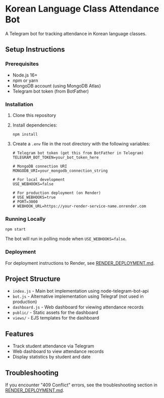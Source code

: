 # Korean Language Class Attendance Bot

A Telegram bot for tracking attendance in Korean language classes.

## Setup Instructions

### Prerequisites
- Node.js 16+ 
- npm or yarn
- MongoDB account (using MongoDB Atlas)
- Telegram bot token (from BotFather)

### Installation

1. Clone this repository
2. Install dependencies:
   ```
   npm install
   ```

3. Create a `.env` file in the root directory with the following variables:
   ```
   # Telegram bot token (get this from BotFather in Telegram)
   TELEGRAM_BOT_TOKEN=your_bot_token_here

   # MongoDB connection URI
   MONGODB_URI=your_mongodb_connection_string

   # For local development
   USE_WEBHOOKS=false

   # For production deployment (on Render)
   # USE_WEBHOOKS=true
   # PORT=3000
   # WEBHOOK_URL=https://your-render-service-name.onrender.com
   ```

### Running Locally

```
npm start
```

The bot will run in polling mode when `USE_WEBHOOKS=false`.

### Deployment

For deployment instructions to Render, see [RENDER_DEPLOYMENT.md](./RENDER_DEPLOYMENT.md).

## Project Structure

- `index.js` - Main bot implementation using node-telegram-bot-api
- `bot.js` - Alternative implementation using Telegraf (not used in production)
- `dashboard.js` - Web dashboard for viewing attendance records
- `public/` - Static assets for the dashboard
- `views/` - EJS templates for the dashboard

## Features

- Track student attendance via Telegram
- Web dashboard to view attendance records
- Display statistics by student and date

## Troubleshooting

If you encounter "409 Conflict" errors, see the troubleshooting section in [RENDER_DEPLOYMENT.md](./RENDER_DEPLOYMENT.md).
